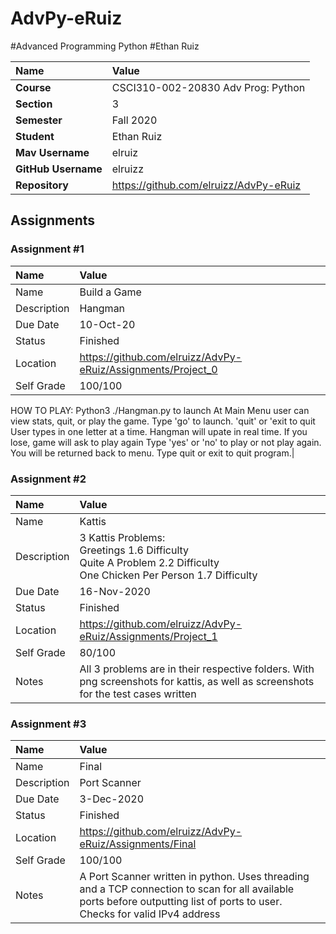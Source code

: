 # AdvPy-eRuiz

#Advanced Programming Python
#Ethan Ruiz

| Name | Value |
|:---|:---|
| **Course** | CSCI310-002-20830 Adv Prog: Python |
| **Section** | 3 |
| **Semester** | Fall 2020 |
| **Student** | Ethan Ruiz |
| **Mav Username**            | elruiz |
| **GitHub Username**         | elruizz |
| **Repository**          | https://github.com/elruizz/AdvPy-eRuiz |

## Assignments

### Assignment #1

| Name | Value |
| :--- | :--- |
| Name | Build a Game |
| Description | Hangman |
| Due Date | 10-Oct-20 |
| Status | Finished |
| Location |  https://github.com/elruizz/AdvPy-eRuiz/Assignments/Project_0 |
| Self Grade | 100/100 |
HOW TO PLAY: Python3 ./Hangman.py to launch 
At Main Menu user can view stats, quit, or play the game. Type 'go' to launch. 'quit' or 'exit to quit User types in one letter at a time. Hangman will upate in real time. If you lose, game will ask to play again
Type 'yes' or 'no' to play or not play again. You will be returned back to menu. Type quit or exit to quit program.|

### Assignment #2

| Name | Value |
| :--- | :--- |
| Name | Kattis |
| Description | 3 Kattis Problems:<br />Greetings 1.6 Difficulty <br />Quite A Problem 2.2 Difficulty <br />One Chicken Per Person 1.7 Difficulty |
| Due Date | 16-Nov-2020 |
| Status | Finished |
| Location | https://github.com/elruizz/AdvPy-eRuiz/Assignments/Project_1 |
| Self Grade | 80/100 |
| Notes | All 3 problems are in their respective folders. With png screenshots for kattis, as well as screenshots for the test cases written |


### Assignment #3

| Name | Value |
| :--- | :--- |
| Name | Final |
| Description | Port Scanner |
| Due Date | 3-Dec-2020 |
| Status | Finished |
| Location | https://github.com/elruizz/AdvPy-eRuiz/Assignments/Final|
| Self Grade | 100/100 |
| Notes | A Port Scanner written in python. Uses threading and a TCP connection to scan for all available ports before outputting list of ports to user. <br /> Checks for valid IPv4 address |
